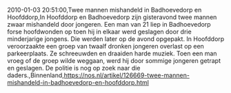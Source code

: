 2010-01-03 20:51:00,Twee mannen mishandeld in Badhoevedorp en Hoofddorp,In Hoofddorp en Badhoevedorp zijn gisteravond twee mannen zwaar mishandeld door jongeren. Een man van 21 liep in Badhoevedorp forse hoofdwonden op toen hij in elkaar werd geslagen door drie minderjarige jongens. Die werden later op de avond opgepakt. In Hoofddorp veroorzaakte een groep van twaalf dronken jongeren overlast op een parkeerplaats. Ze schreeuwden en draaiden harde muziek. Toen een man vroeg of de groep wilde weggaan, werd hij door sommige jongeren getrapt en geslagen. De politie is nog op zoek naar die daders.,Binnenland,https://nos.nl/artikel/126669-twee-mannen-mishandeld-in-badhoevedorp-en-hoofddorp.html